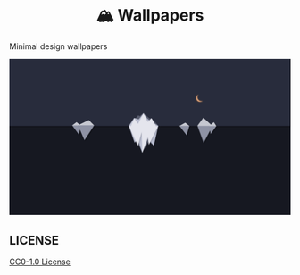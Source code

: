 <h1 align="center">🏔 Wallpapers</h1>

Minimal design wallpapers

<img src="iceberg-midnight.png">

## LICENSE

<a href="LICENCE">CC0-1.0 License</a>
